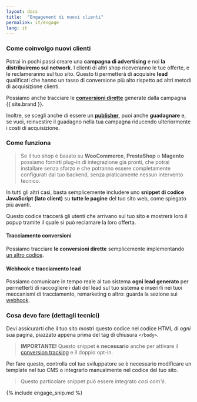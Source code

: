 ```yaml
---
layout: docs
title:  "Engagement di nuovi clienti"
permalink: it/engage
lang: it
---
```

### Come coinvolgo nuovi clienti

Potrai in pochi passi creare una **campagna di advertising** e noi **la distribuiremo sul network**. I clienti di altri shop riceveranno le tue offerte, e le reclameranno sul tuo sito.
Questo ti permetterà di acquisire **lead** qualificati che hanno un tasso di conversione più alto rispetto ad altri metodi di acquisizione clienti.

Possiamo anche tracciare le [**conversioni dirette**](/it/conversions-tracking) generate dalla campagna {{ site.brand }}.

Inoltre, se scegli anche di essere un [**publisher**](/it/monetize), puoi anche **guadagnare** e, se vuoi, reinvestire il guadagno nella tua campagna riducendo ulteriormente i costi di acquisizione.

### Come funziona

> Se il tuo shop è basato su **WooCommerce**, **PrestaShop** o **Magento** possiamo fornirti plug-in di integrazione già pronti, che potrai installare senza sforzo e che potranno essere completamente configurati dal tuo backend, senza praticamente nessun intervento tecnico.

In tutti gli altri casi, basta semplicemente includere uno **snippet di codice JavaScript (lato client)** su **tutte le pagine** del tuo sito web, come spiegato più avanti.

Questo codice traccerà gli utenti che arrivano sul tuo sito e mostrerà loro il popup tramite il quale si può reclamare la loro offerta.

#### Tracciamento conversioni

Possiamo tracciare **le conversioni dirette** semplicemente implementando [un altro codice](/it/conversions-tracking).

#### Webhook e tracciamento lead

Possiamo comunicare in tempo reale al tuo sistema **ogni lead generato** per permetterti di raccogliere i dati del lead sul tuo sistema e inserirli nei tuoi meccanismi di tracciamento, remarketing o altro: guarda la sezione sui [webhook](/it/webhook).

### Cosa devo fare (dettagli tecnici)

Devi assicurarti che il tuo sito mostri questo codice nel codice HTML di *ogni* sua pagina, piazzato appena prima del tag di chiusura `</body>`.

> **IMPORTANTE!** Questo snippet è **necessario** anche per attivare il <a href="/it/conversions-tracking">conversion tracking</a> e il doppio opt-in.

Per fare questo, controlla col tuo sviluppatore se è necessario modificare un template nel tuo CMS o integrarlo manualmente nel codice del tuo sito.

> Questo particolare snippet può essere integrato *così com'è*.

{% include engage_snip.md %}
